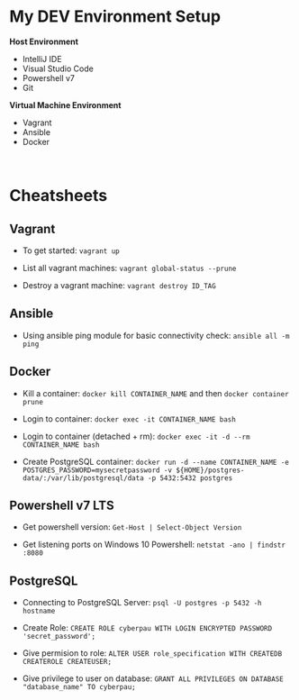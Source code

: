 # My DEV Environment Setup

**Host Environment**
- IntelliJ IDE
- Visual Studio Code
- Powershell v7
- Git

**Virtual Machine Environment**
- Vagrant
- Ansible
- Docker

<br>

# Cheatsheets

## Vagrant

- To get started: `vagrant up`

- List all vagrant machines: `vagrant global-status --prune`

- Destroy a vagrant machine: `vagrant destroy ID_TAG`


## Ansible

- Using ansible ping module for basic connectivity check: `ansible all -m ping`

## Docker

- Kill a container: `docker kill CONTAINER_NAME` and then `docker container prune`

- Login to container: `docker exec -it CONTAINER_NAME bash`

- Login to container (detached + rm): `docker exec -it -d --rm CONTAINER_NAME bash`

- Create PostgreSQL container:
`docker run -d --name CONTAINER_NAME -e POSTGRES_PASSWORD=mysecretpassword -v ${HOME}/postgres-data/:/var/lib/postgresql/data -p 5432:5432 postgres`


## Powershell v7 LTS

- Get powershell version: `Get-Host | Select-Object Version`

- Get listening ports on Windows 10 Powershell: `netstat -ano | findstr :8080`

## PostgreSQL

- Connecting to PostgreSQL Server: `psql -U postgres -p 5432 -h hostname`

- Create Role: `CREATE ROLE cyberpau WITH LOGIN ENCRYPTED PASSWORD 'secret_password';`

- Give permision to role: `ALTER USER role_specification WITH CREATEDB CREATEROLE CREATEUSER;`

- Give privilege to user on database: `GRANT ALL PRIVILEGES ON DATABASE "database_name" TO cyberpau;`
